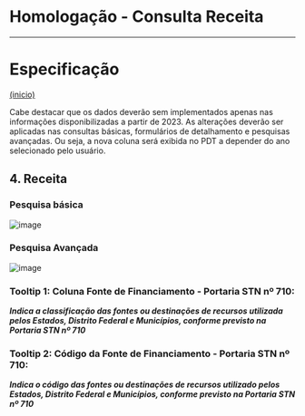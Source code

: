 # Homologação - Consulta Receita
---

# Especificação
<a href="#top">(inicio)</a>

Cabe destacar que os dados deverão sem implementados apenas nas informações disponibilizadas a partir de 2023. As alterações deverão ser aplicadas nas consultas básicas, formulários de detalhamento e pesquisas avançadas. Ou seja, a nova coluna será exibida no PDT a depender do ano selecionado pelo usuário.

## 4. Receita

### Pesquisa básica
![image](https://user-images.githubusercontent.com/53793354/228533791-e6718110-401e-42c7-987c-3de02249033c.png)

### Pesquisa Avançada

![image](https://user-images.githubusercontent.com/53793354/228533717-c75b402b-9d13-47dc-ae63-3daa8107d06b.png)



### Tooltip 1: Coluna Fonte de Financiamento - Portaria STN nº 710:

***Indica a classificação das fontes ou destinações de recursos utilizada pelos Estados, Distrito Federal e Municípios, conforme previsto na Portaria STN nº 710***

### Tooltip 2: Código da Fonte de Financiamento - Portaria STN nº 710:

***Indica o código das fontes ou destinações de recursos utilizado pelos Estados, Distrito Federal e Municípios, conforme previsto na Portaria STN nº 710***
